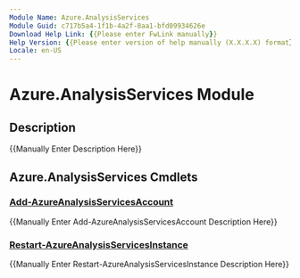 ```yaml
---
Module Name: Azure.AnalysisServices
Module Guid: c717b5a4-1f1b-4a2f-8aa1-bfd09934626e
Download Help Link: {{Please enter FwLink manually}}
Help Version: {{Please enter version of help manually (X.X.X.X) format}}
Locale: en-US
---
```


# Azure.AnalysisServices Module
## Description
{{Manually Enter Description Here}}

## Azure.AnalysisServices Cmdlets
### [Add-AzureAnalysisServicesAccount](Add-AzureAnalysisServicesAccount.md)
{{Manually Enter Add-AzureAnalysisServicesAccount Description Here}}

### [Restart-AzureAnalysisServicesInstance](Restart-AzureAnalysisServicesInstance.md)
{{Manually Enter Restart-AzureAnalysisServicesInstance Description Here}}


